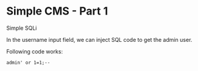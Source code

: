 # Simple CMS - Part 1

Simple SQLi

In the username input field, we can inject SQL code to get the admin user.

Following code works:

`admin' or 1=1;--`
